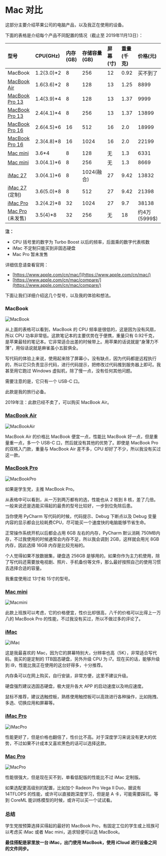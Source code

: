 # Mac 对比

这部分主要介绍苹果公司的电脑产品，以及我正在使用的设备。

下面的表格是介绍每个产品不同配置的情况（截止至 2019年11月13日）：

| 型号 | CPU\(GHz\) | 内存\(GB\) | 存储容量\(GB\) | 屏幕\(寸\) | 重量\(千克\) | 价格\(元\) |
| :--- | :--- | :--- | :--- | :--- | :--- | :--- |
| MacBook | 1.2\(3.0\)\*2 | 8 | 256 | 12 | 0.92 | 买不到了 |
| [MacBook Air](https://www.apple.com/cn/macbook-air/specs/) | 1.6\(3.6\)\*2 | 8 | 128 | 13 | 1.25 | 8899 |
| [MacBook Pro 13](https://www.apple.com/cn/macbook-pro-13/specs/) | 1.4\(3.9\)\*4 | 8 | 128 | 13 | 1.37 | 9999 |
| [MacBook Pro 13](https://www.apple.com/cn/macbook-pro-13/specs/) | 2.4\(4.1\)\*4 | 8 | 256 | 13 | 1.37 | 13899 |
| [MacBook Pro 16](https://www.apple.com/cn/macbook-pro-16/specs/) | 2.6\(4.5\)\*6 | 16 | 512 | 16 | 2.0 | 18999 |
| [MacBook Pro 16](https://www.apple.com/cn/macbook-pro-16/specs/) | 2.3\(4.8\)\*8 | 16 | 1024 | 16 | 2.0 | 22199 |
| [Mac mini](https://www.apple.com/cn/mac-mini/specs/) | 3.6\*4 | 8 | 128 | 无 | 1.3 | 6331 |
| [Mac mini](https://www.apple.com/cn/mac-mini/specs/) | 3.0\(4.1\)\*6 | 8 | 256 | 无 | 1.3 | 8669 |
| [iMac 27](https://www.apple.com/cn/imac/specs/) | 3.0\(4.1\)\*6 | 8 | 1024\(融合\) | 27 | 9.42 | 13832 |
| [iMac 27](https://www.apple.com/cn/shop/buy-mac/imac/MRR12CH/A#) \(定制\) | 3.6\(5.0\)\*8 | 8 | 512 | 27 | 9.42 | 21398 |
| [iMac Pro](https://www.apple.com/cn/imac-pro/specs/) | 3.2\(4.2\)\*8 | 32 | 1024 | 27 | 9.7 | 38138 |
| [Mac Pro](https://www.apple.com/cn/mac-pro/specs/) \(未发售\) | 3.5\(4\)\*8 | 32 | 256 | 无 | 18 | 约4万\(5999$\) |

**注：**

* CPU 括号里的数字为 Turbo Boost 以后的频率，后面乘的数字代表核数
* iMac 不定制只能买到非固态硬盘
* Mac Pro 暂未发售

详细信息请查看官网：

* [https://www.apple.com/cn/mac/](https://www.apple.com/cn/mac/)
* [https://www.apple.com/cn/mac/compare/](https://www.apple.com/cn/mac/compare/)

下面让我们详细介绍这几个型号，以及我的体验和想法。

### MacBook

![MacBook](mac-compare/macbook.png)

从上面的表格可以看到，MacBook 的 CPU 频率是很低的，这是因为没有风扇，所以 CPU 功率非常低。这款笔记本的主要优势在于便携，重量只有 0.92千克，是苹果最轻的笔记本。它非常适合出差的时候带上。用苹果的话说就是“身薄力不薄”，用俗话说就是麻雀虽小五脏俱全。

写代码的体验上来说，使用起来除了屏幕小，没有缺点，因为代码都是远程执行的，所以它只负责显示代码，进行代码提示，把修改过代码推到服务器上即可。我甚至用它跑过 Windows 虚拟机，除了慢一点，没有任何其他问题。

需要注意的是，它只有一个 USB-C 口。

此款是我的旅行必备。

2019年注：此款已经不卖了，可以购买 MacBook Air。

### [MacBook Air](https://www.apple.com/cn/macbook-air/)

![MacBookAir](mac-compare/macbook-air-201810-gallery4.jpg)

MacBook Air 的价格比 MacBook 便宜一点，性能比 MacBook 好一点，但是重量重一点，多一个 USB-C 口，然后就没有其他的优势了。即使是 MacBook Pro 的双核入门款，重量与 MacBook Air 差不多，CPU 却好了不少，所以我没有买过这一款。

### [MacBook Pro](https://www.apple.com/cn/macbook-pro/)

![MacBookPro](mac-compare/mbp16touch-space-select-201911_GEO_CN.jpg)

如果是学生党，主推 MacBook Pro。

从表格中可以看到，从一万到两万都有的选，性能也从 2 核到 8 核，差了几倍。一般来说还是选能买得起的最贵的型号比较好，一步到位免除后患。

当你使用 PyCharm 写代码的时候，代码提示、Debug 下断点以及 Debug 变量内容的显示都会比较耗费CPU，尽可能买一个速度快的电脑能够节省生命。

正常操作系统开机以后都会占用 6GB 左右的内存，PyCharm 默认消耗 750MB内存，不过我使用的时候通常会内存不足，所以我会调到 2GB，这样就会用光 8GB 内存，因此选择 16GB 内存是比较充裕的。

个人觉得如果不放数据集，硬盘选 256GB 是够用的。如果你作为主力机使用，除了写代码还需要放电视剧、照片、手机备份等文件，那么最好按照自己的使用习惯去选择合适的容量。

我重度使用过 13寸和 15寸的型号。

### [Mac mini](https://www.apple.com/cn/mac-mini/)

![Macmini](mac-compare/mac-mini-hero-201810.jpg)

此款上班族可以考虑，它的价格便宜，性价比却很高，八千的价格可以比得上一万八的 MacBook Pro 的性能，不过我没有买过，所以不做过多的评论了。

### [iMac](https://www.apple.com/cn/imac/)

![iMac](mac-compare/imac-gallery1-201706_GEO_CN.jpg)

这是我最喜欢的 Mac，因为它的屏幕特别大，分辨率也高（5K），非常适合写代码。我买的是定制的 1TB固态硬盘，另外升级 CPU 为 i7。现在买的话，能够升级到 i9，性能比我正在使用的这台好得多，十分推荐。

内存条可以在网上购买，自行安装，非常方便，这里不建议升级。

硬盘强烈建议选固态硬盘，极大提升各大 APP 的启动速度以及响应速度。

鼠标不推荐，建议选触控板，熟练使用触控板可以高效进行各种操作，比如拖拽、多选、切换应用和屏幕等。

### [iMac Pro](https://www.apple.com/cn/imac-pro/)

![iMacPro](mac-compare/imacpro-27-retina-selection-hero.jpg)

性能更好了，但是价格也翻倍了，性价比不高。对于深度学习来说没有更大的优势，不过如果不计成本又喜欢黑色的话可以选择这款。

### [Mac Pro](https://www.apple.com/cn/mac-pro/)

![MacPro](mac-compare/mac-pro.jpg)

性能很强大，但是现在买不到，单看低配版的性能比不过 iMac 定制版。

如果选配更高级别的配置，比如加个 Radeon Pro Vega II Duo，据说有 14TFLOPS 的性能，或许可以直接跑深度学习，但是是 A 卡，可能需要踩坑。等到 CoreML 能训练模型的时候，或许可以买一个试试看。

### 总结

学生党按预算选择买得起的最好的 MacBook Pro，有固定工位的学生或上班族可以考虑买 iMac 或者 Mac mini，追求轻便可以选 MacBook。

**最佳搭配是家里放一台 iMac，出门使用 MacBook，使用 iCloud 进行设备之间的文件同步。**
